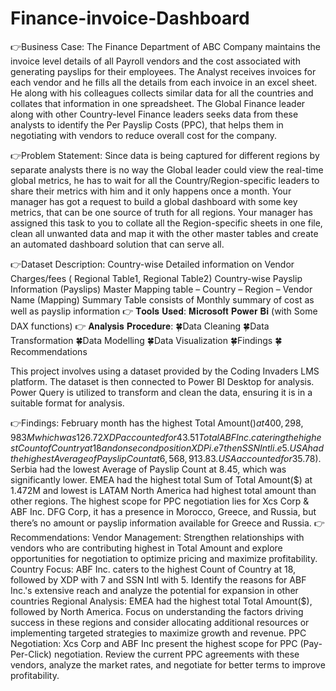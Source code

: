 # Finance-invoice-Dashboard

👉Business Case:
The Finance Department of ABC Company maintains the invoice level details of all Payroll vendors and the cost associated with generating payslips for their employees. The Analyst receives invoices for each vendor and he fills all the details from each invoice in an excel sheet. He along with his colleagues collects similar data for all the countries and collates that information in one spreadsheet. The Global Finance leader along with other Country-level Finance leaders seeks data from these analysts to identify the Per Payslip Costs (PPC), that helps them in negotiating with vendors to reduce overall cost for the company.

👉Problem Statement:
Since data is being captured for different regions by separate analysts there is no way the Global leader could view the real-time global metrics, he has to wait for all the Country/Region-specific leaders to share their metrics with him and it only happens once a month. Your manager has got a request to build a global dashboard with some key metrics, that can be one source of truth for all regions. Your manager has assigned this task to you to collate all the Region-specific sheets in one file, clean all unwanted data and map it with the other master tables and create an automated dashboard solution that can serve all.

👉Dataset Description:
Country-wise Detailed information on Vendor Charges/fees ( Regional Table1, Regional Table2)
Country-wise Payslip Information (Payslips)
Master Mapping table – Country – Region – Vendor Name (Mapping)
Summary Table consists of Monthly summary of cost as well as payslip information
👉 𝐓𝐨𝐨𝐥𝐬 𝐔𝐬𝐞𝐝:
𝐌𝐢𝐜𝐫𝐨𝐬𝐨𝐟𝐭 𝐏𝐨𝐰𝐞𝐫 𝐁𝐢 (with Some DAX functions)
👉 𝐀𝐧𝐚𝐥𝐲𝐬𝐢𝐬 𝐏𝐫𝐨𝐜𝐞𝐝𝐮𝐫𝐞:
🍀Data Cleaning 🍀Data Transformation 🍀Data Modelling 🍀Data Visualization 🍀Findings 🍀Recommendations

This project involves using a dataset provided by the Coding Invaders LMS platform. The dataset is then connected to Power BI Desktop for analysis. Power Query is utilized to transform and clean the data, ensuring it is in a suitable format for analysis.

👉Findings:
February month has the highest Total Amount($) at 400,298,983M which was 126.72% higher than March.
XDP accounted for 43.51% of the Total number of Invoices and highest Total Amount with 0 % Rebate.
Total % Of Top two Vendors which are Xcs Corp and ABF Inc is 91.09%
ABF Inc. catering the highest Count of Country at 18 and on second position XDP i.e 7 then SSN Intl i.e 5.
USA had the highest Average of Payslip Count at 6,568,913.83. USA accounted for 35.78% of the Sum of Total Amount($).
Serbia had the lowest Average of Payslip Count at 8.45, which was significantly lower.
EMEA had the highest total Sum of Total Amount($) at 1.472M and lowest is LATAM
North America had highest total amount than other regions.
The highest scope for PPC negotiation lies for Xcs Corp & ABF Inc.
DFG Corp, it has a presence in Morocco, Greece, and Russia, but there’s no amount or payslip information available for Greece and Russia.
👉Recommendations:
Vendor Management: Strengthen relationships with vendors who are contributing highest in Total Amount and explore opportunities for negotiation to optimize pricing and maximize profitability.
Country Focus: ABF Inc. caters to the highest Count of Country at 18, followed by XDP with 7 and SSN Intl with 5. Identify the reasons for ABF Inc.'s extensive reach and analyze the potential for expansion in other countries
Regional Analysis: EMEA had the highest total Total Amount($), followed by North America. Focus on understanding the factors driving success in these regions and consider allocating additional resources or implementing targeted strategies to maximize growth and revenue.
PPC Negotiation: Xcs Corp and ABF Inc present the highest scope for PPC (Pay-Per-Click) negotiation. Review the current PPC agreements with these vendors, analyze the market rates, and negotiate for better terms to improve profitability.
